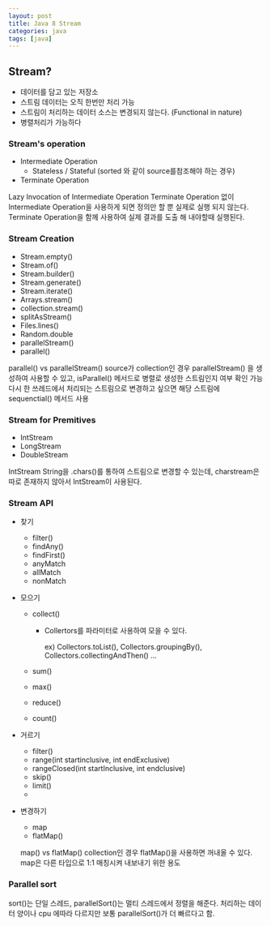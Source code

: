 ```yaml
---
layout: post
title: Java 8 Stream
categories: java
tags: [java]
---
```


## Stream?

- 데이터를 담고 있는 저장소
- 스트림 데이터는 오직 한번만 처리 가능
- 스트림이 처리하는 데이터 소스는 변경되지 않는다. (Functional in nature)
- 병렬처리가 가능하다

### Stream's operation

- Intermediate Operation
    - Stateless / Stateful (sorted 와 같이 source를참조해야 하는 경우)
- Terminate Operation

Lazy Invocation of Intermediate Operation
Terminate Operation 없이 Intermediate Operation을 사용하게 되면 정의만 할 뿐 실제로 실행 되지 않는다. Terminate Operation을 함께 사용하여 실제 결과를 도출 해 내야할때 실행된다. 

### Stream Creation

- Stream.empty()
- Stream.of()
- Stream.<T>builder()
- Stream.generate()
- Stream.iterate()
- Arrays.stream()
- collection.stream()
- splitAsStream()
- Files.lines()
- Random.double
- parallelStream()
- parallel()

parallel() vs parallelStream()
source가 collection인 경우 parallelStream() 을 생성하여 사용할 수 있고, isParallel() 메서드로 병렬로 생성한 스트림인지 여부 확인 가능
다시 한 쓰레드에서 처리되는 스트림으로 변경하고 싶으면 해당 스트림에 sequenctial() 메서드 사용

### Stream for Premitives

- IntStream
- LongStream
- DoubleStream

IntStream
String을 .chars()를 통하여 스트림으로 변경할 수 있는데, charstream은 따로 존재하지 않아서 IntStream이 사용된다.

### Stream API

- 찾기
    - filter()
    - findAny()
    - findFirst()
    - anyMatch
    - allMatch
    - nonMatch
- 모으기
    - collect()
        - Collertors를 파라미터로 사용하여 모을 수 있다. 
          
          ex) Collectors.toList(), Collectors.groupingBy(), Collectors.collectingAndThen() ...

    - sum()
    - max()
    - reduce()
    - count()
- 거르기
    - filter()
    - range(int startinclusive, int endExclusive)
    - rangeClosed(int startInclusive, int endclusive)
    - skip()
    - limit()
    - 
- 변경하기
    - map
    - flatMap()

    map() vs flatMap()
    collection인 경우 flatMap()을 사용하면 꺼내올 수 있다. map은 다른 타입으로 1:1 매칭시켜 내보내기 위한 용도

### Parallel sort

sort()는 단일 스레드, parallelSort()는 멀티 스레드에서 정렬을 해준다. 처리하는 데이터 양이나 cpu 에따라 다르지만 보통 parallelSort()가 더 빠르다고 함.